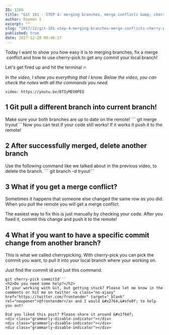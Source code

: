 ```yaml
---
ID: 1266
title: "Git 101 - STEP 4: merging branches, merge conflicts &amp; cherry-pick"
author: Raymon S
excerpt: ""
slug: "2017/12/git-101-step-4-merging-branches-merge-conflicts-cherry-pick"
published: true
date: 2017-12-20 09:46:17
---
```

Today I want to show you how easy it is to merging branches, fix a merge  conflict and how to use cherry-pick to get any commit your local branch!

Let's get fired up and hit the terminal &#x1f525;

<em>In the video, I show you everything that I know. Below the video, you can check the notes with all the commands you need.</em>

`video: https://youtu.be/BTIyMEOOPEQ`

<h2>1 Git pull a different branch into current branch!</h2>
Make sure your both branches are up to date on the remote!
```
git merge tryout```
Now you can test if your code still works! If it works it push it to the remote!
<h2>2 After successfully merged, delete another branch</h2>
Use the following command like we talked about in the previous video, to delete the branch.
```
git branch -d tryout```
<h2>3 What if you get a merge conflict?</h2>
Sometimes it happens that someone else changed the same row as you did. When you pull the remote you will get a merge conflict.

The easiest way to fix this is just manually by checking your code. After you fixed it, commit this change and push it to the remote!
<h2>4 What if you want to have a specific commit change from another branch?</h2>
This is what we called cherrypicking. With cherry-pick you can pick the commit you want, to pull it into your local branch where your working on.

Just find the commit id and just this command.
```
git cherry-pick commitId```
<h2>Do you need some help?</h2>
If your working with Git, but getting stuck? Please let me know in the comments or hit me on twitter <a class="no-ajaxy" href="https://twitter.com/frontendmr" target="_blank" rel="noopener">@frontendmr</a> and I would &#x2764;&#xfe0f; to help you out!

Did you liked this post? Please share it around &#x1f64f;
<div class="grammarly-disable-indicator"></div>
<div class="grammarly-disable-indicator"></div>
<div class="grammarly-disable-indicator"></div>